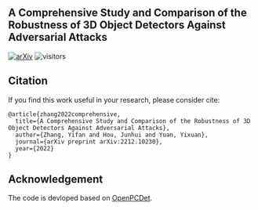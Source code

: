 ## A Comprehensive Study and Comparison of the Robustness of 3D Object Detectors Against Adversarial Attacks

[![arXiv](https://img.shields.io/badge/arXiv-Paper-<COLOR>.svg)](https://arxiv.org/abs/2212.10230)
![visitors](https://visitor-badge.glitch.me/badge?page_id=Eaphan/Robust3DOD)

## Citation
If you find this work useful in your research, please consider cite:
```
@article{zhang2022comprehensive,
  title={A Comprehensive Study and Comparison of the Robustness of 3D Object Detectors Against Adversarial Attacks},
  author={Zhang, Yifan and Hou, Junhui and Yuan, Yixuan},
  journal={arXiv preprint arXiv:2212.10230},
  year={2022}
}
```

## Acknowledgement
The code is devloped based on [OpenPCDet](https://github.com/open-mmlab/OpenPCDet).